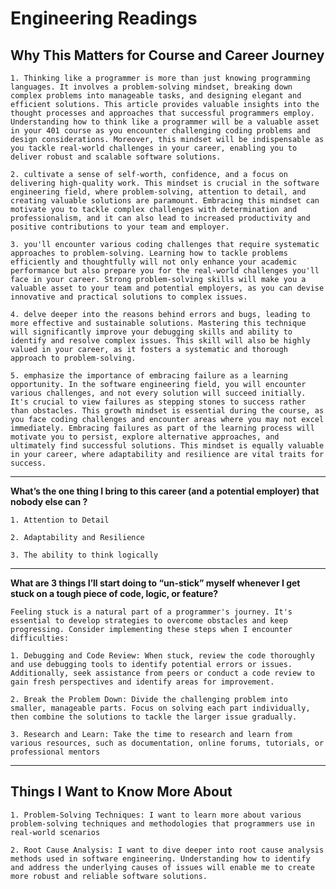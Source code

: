 # Engineering Readings

## Why This Matters for Course and Career Journey

    1. Thinking like a programmer is more than just knowing programming languages. It involves a problem-solving mindset, breaking down complex problems into manageable tasks, and designing elegant and efficient solutions. This article provides valuable insights into the thought processes and approaches that successful programmers employ. Understanding how to think like a programmer will be a valuable asset in your 401 course as you encounter challenging coding problems and design considerations. Moreover, this mindset will be indispensable as you tackle real-world challenges in your career, enabling you to deliver robust and scalable software solutions.

    2. cultivate a sense of self-worth, confidence, and a focus on delivering high-quality work. This mindset is crucial in the software engineering field, where problem-solving, attention to detail, and creating valuable solutions are paramount. Embracing this mindset can motivate you to tackle complex challenges with determination and professionalism, and it can also lead to increased productivity and positive contributions to your team and employer.

    3. you'll encounter various coding challenges that require systematic approaches to problem-solving. Learning how to tackle problems efficiently and thoughtfully will not only enhance your academic performance but also prepare you for the real-world challenges you'll face in your career. Strong problem-solving skills will make you a valuable asset to your team and potential employers, as you can devise innovative and practical solutions to complex issues.

    4. delve deeper into the reasons behind errors and bugs, leading to more effective and sustainable solutions. Mastering this technique will significantly improve your debugging skills and ability to identify and resolve complex issues. This skill will also be highly valued in your career, as it fosters a systematic and thorough approach to problem-solving.

    5. emphasize the importance of embracing failure as a learning opportunity. In the software engineering field, you will encounter various challenges, and not every solution will succeed initially. It's crucial to view failures as stepping stones to success rather than obstacles. This growth mindset is essential during the course, as you face coding challenges and encounter areas where you may not excel immediately. Embracing failures as part of the learning process will motivate you to persist, explore alternative approaches, and ultimately find successful solutions. This mindset is equally valuable in your career, where adaptability and resilience are vital traits for success.

---
**What’s the one thing I bring to this career (and a potential employer) that nobody else can ?**

    1. Attention to Detail

    2. Adaptability and Resilience

    3. The ability to think logically

---
**What are 3 things I’ll start doing to “un-stick” myself whenever I get stuck on a tough piece of code, logic, or feature?**

```Feeling stuck is a natural part of a programmer's journey. It's essential to develop strategies to overcome obstacles and keep progressing. Consider implementing these steps when I encounter difficulties:```

    1. Debugging and Code Review: When stuck, review the code thoroughly and use debugging tools to identify potential errors or issues. Additionally, seek assistance from peers or conduct a code review to gain fresh perspectives and identify areas for improvement.

    2. Break the Problem Down: Divide the challenging problem into smaller, manageable parts. Focus on solving each part individually, then combine the solutions to tackle the larger issue gradually.

    3. Research and Learn: Take the time to research and learn from various resources, such as documentation, online forums, tutorials, or professional mentors

---

## Things I Want to Know More About

    1. Problem-Solving Techniques: I want to learn more about various problem-solving techniques and methodologies that programmers use in real-world scenarios

    2. Root Cause Analysis: I want to dive deeper into root cause analysis methods used in software engineering. Understanding how to identify and address the underlying causes of issues will enable me to create more robust and reliable software solutions.
